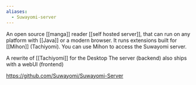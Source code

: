 ```yaml
---
aliases:
  - Suwayomi-server
---
```

An open source [[manga]] reader [[self hosted server]], that can run on any platform with [[Java]] or a modern browser. It runs extensions built for [[Mihon]] (Tachiyomi).
You can use Mihon to access the Suwayomi server.

A rewrite of [[Tachiyomi]] for the Desktop
The server (backend) also ships with a webUI (frontend)

https://github.com/Suwayomi/Suwayomi-Server
